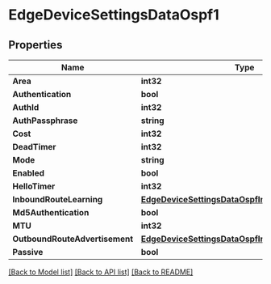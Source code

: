 # EdgeDeviceSettingsDataOspf1

## Properties

Name | Type | Description | Notes
------------ | ------------- | ------------- | -------------
**Area** | **int32** |  | [optional] 
**Authentication** | **bool** |  | [optional] 
**AuthId** | **int32** |  | [optional] 
**AuthPassphrase** | **string** |  | [optional] 
**Cost** | **int32** |  | [optional] 
**DeadTimer** | **int32** |  | [optional] 
**Mode** | **string** |  | [optional] 
**Enabled** | **bool** |  | [optional] 
**HelloTimer** | **int32** |  | [optional] 
**InboundRouteLearning** | [**EdgeDeviceSettingsDataOspfInboundRouteLearning**](edgeDeviceSettingsData_ospf_inboundRouteLearning.md) |  | [optional] 
**Md5Authentication** | **bool** |  | [optional] 
**MTU** | **int32** |  | [optional] 
**OutboundRouteAdvertisement** | [**EdgeDeviceSettingsDataOspfInboundRouteLearning**](edgeDeviceSettingsData_ospf_inboundRouteLearning.md) |  | [optional] 
**Passive** | **bool** |  | [optional] 

[[Back to Model list]](../README.md#documentation-for-models) [[Back to API list]](../README.md#documentation-for-api-endpoints) [[Back to README]](../README.md)


